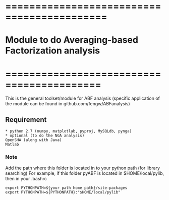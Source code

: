 # ===========================================
# Module to do Averaging-based Factorization analysis 
# ==========================================
This is the general toolset/module for ABF analysis (specific application of the module can be found in github.com/fengw/ABFanalysis)

## Requirement
    * python 2.7 (numpy, matplotlab, pyproj, MySQLdb, pynga)
    * optional (to do the NGA analysis)
	OpenSHA (along with Java)
	Matlab 

### Note
   Add the path where this folder is located in to your python path (for library searching) 
   For example, if this folder pyABF is located in $HOME/local/pylib, then in your .bashrc

    export PYTHONPATH=${your path home path}/site-packages 
    export PYTHONPATH=${PYTHONPATH}:"$HOME/local/pylib" 




